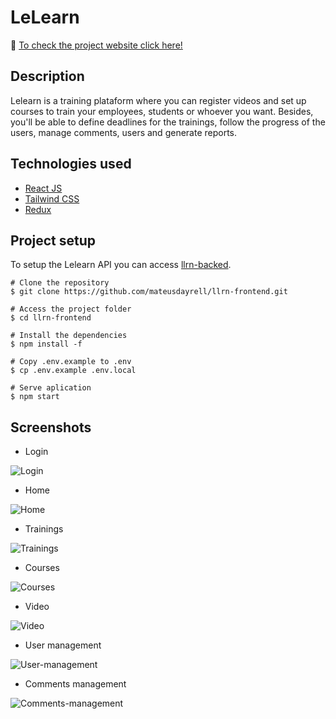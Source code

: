 # LeLearn

:round_pushpin: [To check the project website click here!](https://llrn-frontend.vercel.app/)

## Description
Lelearn is a training plataform where you can register videos and set up courses to train your employees, students or whoever you want. Besides, you'll be able to define deadlines for the trainings, follow the progress of the users, manage comments, users and generate reports.

## Technologies used <br>
- [React JS](https://pt-br.reactjs.org/)
- [Tailwind CSS](https://tailwindcss.com/)
- [Redux](https://redux.js.org/)

## Project setup <br>

To setup the Lelearn API you can access [llrn-backed](https://github.com/mateusdayrell/lelearn-backend).

```
# Clone the repository
$ git clone https://github.com/mateusdayrell/llrn-frontend.git

# Access the project folder
$ cd llrn-frontend

# Install the dependencies
$ npm install -f

# Copy .env.example to .env
$ cp .env.example .env.local

# Serve aplication
$ npm start
```

## Screenshots

- Login

![Login](https://github.com/mateusdayrell/llrn-frontend/blob/main/src/assets/login.PNG)

- Home

![Home](https://github.com/mateusdayrell/llrn-frontend/blob/main/src/assets/home.PNG)

- Trainings

![Trainings](https://github.com/mateusdayrell/llrn-frontend/blob/main/src/assets/treinamentos.PNG)

- Courses

![Courses](https://github.com/mateusdayrell/llrn-frontend/blob/main/src/assets/cursos.PNG)

- Video

![Video](https://github.com/mateusdayrell/llrn-frontend/blob/main/src/assets/videos.PNG)

- User management

![User-management](https://github.com/mateusdayrell/llrn-frontend/blob/main/src/assets/gestao-usuarios.PNG)

- Comments management

![Comments-management](https://github.com/mateusdayrell/llrn-frontend/blob/main/src/assets/gestao-comentarios.PNG)
